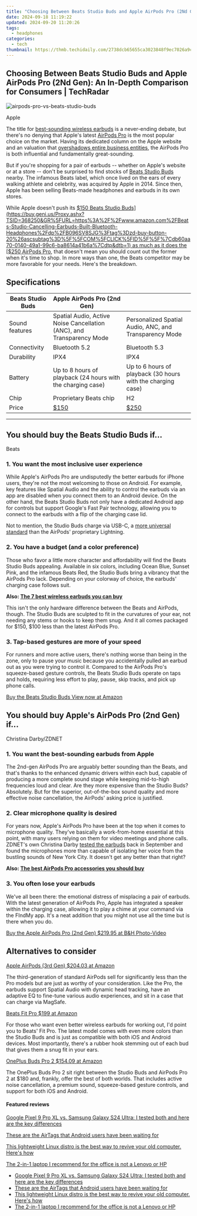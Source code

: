```yaml
---
title: "Choosing Between Beats Studio Buds and Apple AirPods Pro (2Nd Gen): An In-Depth Comparison for Consumers | TechRadar"
date: 2024-09-18 11:19:22
updated: 2024-09-20 11:20:26
tags:
  - headphones
categories:
  - tech
thumbnail: https://thmb.techidaily.com/2738dcb65655ca3023848f9ec7026a9cce211e70815a31f4f65d2f9ea9ded629.jpg
---
```


## Choosing Between Beats Studio Buds and Apple AirPods Pro (2Nd Gen): An In-Depth Comparison for Consumers | TechRadar

![airpods-pro-vs-beats-studio-buds](https://www.zdnet.com/a/img/resize/220d067376908e85297ebe87cba05d4c94d70097/2022/06/23/a9e13045-fab7-47d1-bc7f-2098159bb4b2/airpods-pro-vs-beats-studio-buds.jpg?auto=webp&width=1280)

Apple 

The title for [best-sounding wireless earbuds](https://www.zdnet.com/article/best-wireless-earbuds/) is a never-ending debate, but there's no denying that Apple's latest [AirPods Pro](https://buy.geni.us/Proxy.ashx?TSID=368250&GR%5FURL=https%3A%2F%2Fwww.amazon.com%2FApple-Generation-Cancelling-Transparency-Personalized%2Fdp%2FB0BDHWDR12%3Ftag%3Dzd-buy-button-20%26ascsubtag%3D%5F%5FCOM%5FCLICK%5FID%5F%5F%7Cdb60aa70-0140-49a1-99c6-ba8614a41b6a%7Cdtp&dtb=1) is the most popular choice on the market. Having its dedicated column on the Apple website and an valuation that [overshadows entire business entities](https://www.acumenfinancial.co.uk/advice/airpods-revenue-vs-top-tech-companies/#:~:text=Apple%E2%80%99s%20air%20pod%20revenues%20alone%20generated%20%2423.05%20billion%20in%20revenue%20during%20their%202020%20financial%20year%20%E2%80%93%20this%20is%20more%20revenue%20than%20Twitter%2C%20Spotify%20and%20Square%20combined.), the AirPods Pro is both influential and fundamentally great-sounding.

But if you're shopping for a pair of earbuds -- whether on Apple's website or at a store -- don't be surprised to find stocks of [Beats Studio Buds](https://buy.geni.us/Proxy.ashx?TSID=368250&GR%5FURL=https%3A%2F%2Fwww.amazon.com%2FBeats-Studio-Cancelling-Earbuds-Built-Bluetooth-Headphones%2Fdp%2FB096SSCV5K%3Ftag%3Dzd-buy-button-20%26ascsubtag%3D%5F%5FCOM%5FCLICK%5FID%5F%5F%7Cdb60aa70-0140-49a1-99c6-ba8614a41b6a%7Cdtp&dtb=1) nearby. The infamous Beats label, which once lived on the ears of every walking athlete and celebrity, was acquired by Apple in 2014\. Since then, Apple has been selling Beats-made headphones and earbuds in its own stores. 

While Apple doesn't push its [$150 Beats Studio Buds](https://buy.geni.us/Proxy.ashx?TSID=368250&GR%5FURL=https%3A%2F%2Fwww.amazon.com%2FBeats-Studio-Cancelling-Earbuds-Built-Bluetooth-Headphones%2Fdp%2FB096SV8SJG%3Ftag%3Dzd-buy-button-20%26ascsubtag%3D%5F%5FCOM%5FCLICK%5FID%5F%5F%7Cdb60aa70-0140-49a1-99c6-ba8614a41b6a%7Cdtp&dtb=1) as much as it does the [$250 AirPods Pro](https://buy.geni.us/Proxy.ashx?TSID=368250&GR%5FURL=https%3A%2F%2Fwww.amazon.com%2FApple-Generation-Cancelling-Transparency-Personalized%2Fdp%2FB0BDHWDR12%3Ftag%3Dzd-buy-button-20%26ascsubtag%3D%5F%5FCOM%5FCLICK%5FID%5F%5F%7Cdb60aa70-0140-49a1-99c6-ba8614a41b6a%7Cdtp&dtb=1), that doesn't mean you should count out the former when it's time to shop. In more ways than one, the Beats competitor may be more favorable for your needs. Here's the breakdown.

## Specifications

| Beats Studio Buds | Apple AirPods Pro (2nd Gen)                                                                                                                                                                                                                                                                    |                                                                                                                                                                                                                                                                                           |
| ----------------- | ---------------------------------------------------------------------------------------------------------------------------------------------------------------------------------------------------------------------------------------------------------------------------------------------- | ----------------------------------------------------------------------------------------------------------------------------------------------------------------------------------------------------------------------------------------------------------------------------------------- |
| Sound features    | Spatial Audio, Active Noise Cancellation (ANC), and Transparency Mode                                                                                                                                                                                                                          | Personalized Spatial Audio, ANC, and Transparency Mode                                                                                                                                                                                                                                    |
| Connectivity      | Bluetooth 5.2                                                                                                                                                                                                                                                                                  | Bluetooth 5.3                                                                                                                                                                                                                                                                             |
| Durability        | IPX4                                                                                                                                                                                                                                                                                           | IPX4                                                                                                                                                                                                                                                                                      |
| Battery           | Up to 8 hours of playback (24 hours with the charging case)                                                                                                                                                                                                                                    | Up to 6 hours of playback (30 hours with the charging case)                                                                                                                                                                                                                               |
| Chip              | Proprietary Beats chip                                                                                                                                                                                                                                                                         | H2                                                                                                                                                                                                                                                                                        |
| Price             | [$150](https://buy.geni.us/Proxy.ashx?TSID=368250&GR%5FURL=https%3A%2F%2Fwww.amazon.com%2FBeats-Studio-Cancelling-Earbuds-Built-Bluetooth-Headphones%2Fdp%2FB096SV8SJG%3Ftag%3Dzd-buy-button-20%26ascsubtag%3D%5F%5FCOM%5FCLICK%5FID%5F%5F%7Cdb60aa70-0140-49a1-99c6-ba8614a41b6a%7Cdtp&dtb=1) | [$250](https://buy.geni.us/Proxy.ashx?TSID=368250&GR%5FURL=https%3A%2F%2Fwww.amazon.com%2FApple-Generation-Cancelling-Transparency-Personalized%2Fdp%2FB0BDHWDR12%3Ftag%3Dzd-buy-button-20%26ascsubtag%3D%5F%5FCOM%5FCLICK%5FID%5F%5F%7Cdb60aa70-0140-49a1-99c6-ba8614a41b6a%7Cdtp&dtb=1) |

---

## You should buy the Beats Studio Buds if...

Beats

### 1\. You want the most inclusive user experience 

While Apple's AirPods Pro are undisputedly the better earbuds for iPhone users, they're not the most welcoming to those on Android. For example, key features like Spatial Audio and the ability to control the earbuds via an app are disabled when you connect them to an Android device. On the other hand, the Beats Studio Buds not only have a dedicated Android app for controls but support Google's Fast Pair technology, allowing you to connect to the earbuds with a flip of the charging case lid.

Not to mention, the Studio Buds charge via USB-C, a [more universal standard](https://www.zdnet.com/article/usb-c-will-be-the-standard-for-all-smartphones-sold-in-europe-that-could-mean-a-big-changes-ahead-for-apple/) than the AirPods' proprietary Lightning.

### 2\. You have a budget (and a color preference)

Those who favor a little more character and affordability will find the Beats Studio Buds appealing. Available in six colors, including Ocean Blue, Sunset Pink, and the infamous Beats Red, the Studio Buds bring a vibrancy that the AirPods Pro lack. Depending on your colorway of choice, the earbuds' charging case follows suit. 

**Also: [The 7 best wireless earbuds you can buy](https://www.zdnet.com/article/best-wireless-earbuds/)**

This isn't the only hardware difference between the Beats and AirPods, though. The Studio Buds are sculpted to fit in the curvatures of your ear, not needing any stems or hooks to keep them snug. And it all comes packaged for $150, $100 less than the latest AirPods Pro.

### 3\. Tap-based gestures are more of your speed

For runners and more active users, there's nothing worse than being in the zone, only to pause your music because you accidentally pulled an earbud out as you were trying to control it. Compared to the AirPods Pro's squeeze-based gesture controls, the Beats Studio Buds operate on taps and holds, requiring less effort to play, pause, skip tracks, and pick up phone calls.

[Buy the Beats Studio Buds View now at Amazon](https://buy.geni.us/Proxy.ashx?TSID=368250&GR%5FURL=https%3A%2F%2Fwww.amazon.com%2FBeats-Studio-Cancelling-Earbuds-Built-Bluetooth-Headphones%2Fdp%2FB096SV8SJG%3Ftag%3Dzd-buy-button-20%26ascsubtag%3D%5F%5FCOM%5FCLICK%5FID%5F%5F%7Cdb60aa70-0140-49a1-99c6-ba8614a41b6a%7Cdtp&dtb=1)

## You should buy Apple's AirPods Pro (2nd Gen) if...

Christina Darby/ZDNET

### 1\. You want the best-sounding earbuds from Apple

The 2nd-gen AirPods Pro are arguably better sounding than the Beats, and that's thanks to the enhanced dynamic drivers within each bud, capable of producing a more complete sound stage while keeping mid-to-high frequencies loud and clear. Are they more expensive than the Studio Buds? Absolutely. But for the superior, out-of-the-box sound quality and more effective noise cancellation, the AirPods' asking price is justified.

### 2\. Clear microphone quality is desired

For years now, Apple's AirPods Pro have been at the top when it comes to microphone quality. They've basically a work-from-home essential at this point, with many users relying on them for video meetings and phone calls. ZDNET's own Christina Darby [tested the earbuds](https://www.zdnet.com/article/airpods-pro-2-offer-two-big-upgrades-but-connectivity-chaos-hasnt-been-tamed/) back in September and found the microphones more than capable of isolating her voice from the bustling sounds of New York City. It doesn't get any better than that right?

**Also: [The best AirPods Pro accessories you should buy](https://www.zdnet.com/article/best-airpod-pro-accessories/)**

### 3\. You often lose your earbuds

We've all been there: the emotional distress of misplacing a pair of earbuds. With the latest generation of AirPods Pro, Apple has integrated a speaker within the charging case, allowing it to play a chime at your command via the FIndMy app. It's a neat addition that you might not use all the time but is there when you do.

[Buy the Apple AirPods Pro (2nd Gen) $219.95 at B&H Photo-Video](https://www.bhphotovideo.com/c/product/1726570-REG/apple%5Fairpods%5Fpro%5Fwith%5Fwireless.html/BI/23252/KBID/28790/SID/zd-%5F%5FCOM%5FCLICK%5FID%5F%5F-dtp)

## Alternatives to consider

[Apple AirPods (3rd Gen) $204.03 at Amazon](https://buy.geni.us/Proxy.ashx?TSID=368250&GR%5FURL=https%3A%2F%2Fwww.amazon.com%2Fdp%2FB09JQL3NWT%3FlinkCode%3Dogi%26th%3D1%26psc%3D1%26tag%3Dzd-buy-button-20%26ascsubtag%3D%5F%5FCOM%5FCLICK%5FID%5F%5F%7Cdb60aa70-0140-49a1-99c6-ba8614a41b6a%7Cdtp&dtb=1)

The third-generation of standard AirPods sell for significantly less than the Pro models but are just as worthy of your consideration. Like the Pro, the earbuds support Spatial Audio with dynamic head tracking, have an adaptive EQ to fine-tune various audio experiences, and sit in a case that can charge via MagSafe. 

[Beats Fit Pro $199 at Amazon](https://buy.geni.us/Proxy.ashx?TSID=368250&GR%5FURL=https%3A%2F%2Fwww.amazon.com%2Fdp%2FB09JL41N9C%3FlinkCode%3Dogi%26th%3D1%26psc%3D1%26tag%3Dzd-buy-button-20%26ascsubtag%3D%5F%5FCOM%5FCLICK%5FID%5F%5F%7Cdb60aa70-0140-49a1-99c6-ba8614a41b6a%7Cdtp&dtb=1)

For those who want even better wireless earbuds for working out, I'd point you to Beats' Fit Pro. The latest model comes with even more colors than the Studio Buds and is just as compatible with both iOS and Android devices. Most importantly, there's a rubber hook stemming out of each bud that gives them a snug fit in your ears.

[OnePlus Buds Pro 2 $154.09 at Amazon](https://buy.geni.us/Proxy.ashx?TSID=368250&GR%5FURL=https%3A%2F%2Fwww.amazon.com%2Fdp%2FB0BQ967JL7%2Fref%3Dasc%5Fdf%5FB0BQ967JL71724410800000%3Fcreative%3D395261%26creativeASIN%3DB0BQ967JL7%26linkCode%3Dasn%26tag%3Dzd-buy-button-20%26ascsubtag%3D%5F%5FCOM%5FCLICK%5FID%5F%5F%7Cdb60aa70-0140-49a1-99c6-ba8614a41b6a%7Cdtp&dtb=1)

The OnePlus Buds Pro 2 sit right between the Studio Buds and AirPods Pro 2 at $180 and, frankly, offer the best of both worlds. That includes active noise cancellation, a premium sound, squeeze-based gesture controls, and support for both iOS and Android.

#### Featured reviews

[Google Pixel 9 Pro XL vs. Samsung Galaxy S24 Ultra: I tested both and here are the key differences](https://www.zdnet.com/article/google-pixel-9-pro-xl-vs-samsung-galaxy-s24-ultra/ "Google Pixel 9 Pro XL vs. Samsung Galaxy S24 Ultra: I tested both and here are the key differences")

[These are the AirTags that Android users have been waiting for](https://www.zdnet.com/article/these-are-the-airtags-that-android-users-have-been-waiting-for/ "These are the AirTags that Android users have been waiting for")

[This lightweight Linux distro is the best way to revive your old computer. Here's how](https://www.zdnet.com/article/this-lightweight-linux-distro-is-the-best-way-to-revive-your-old-computer-heres-how/ "This lightweight Linux distro is the best way to revive your old computer. Here's how")

[The 2-in-1 laptop I recommend for the office is not a Lenovo or HP](https://www.zdnet.com/article/one-of-the-most-versatile-2-in-1-laptops-ive-tested-is-not-a-lenovo-or-hp/ "The 2-in-1 laptop I recommend for the office is not a Lenovo or HP")

* [Google Pixel 9 Pro XL vs. Samsung Galaxy S24 Ultra: I tested both and here are the key differences](https://www.zdnet.com/article/google-pixel-9-pro-xl-vs-samsung-galaxy-s24-ultra/ "Google Pixel 9 Pro XL vs. Samsung Galaxy S24 Ultra: I tested both and here are the key differences")
* [These are the AirTags that Android users have been waiting for](https://www.zdnet.com/article/these-are-the-airtags-that-android-users-have-been-waiting-for/ "These are the AirTags that Android users have been waiting for")
* [This lightweight Linux distro is the best way to revive your old computer. Here's how](https://www.zdnet.com/article/this-lightweight-linux-distro-is-the-best-way-to-revive-your-old-computer-heres-how/ "This lightweight Linux distro is the best way to revive your old computer. Here's how")
* [The 2-in-1 laptop I recommend for the office is not a Lenovo or HP](https://www.zdnet.com/article/one-of-the-most-versatile-2-in-1-laptops-ive-tested-is-not-a-lenovo-or-hp/ "The 2-in-1 laptop I recommend for the office is not a Lenovo or HP")

<ins class="adsbygoogle"
     style="display:block"
     data-ad-format="autorelaxed"
     data-ad-client="ca-pub-7571918770474297"
     data-ad-slot="1223367746"></ins>



<ins class="adsbygoogle"
     style="display:block"
     data-ad-client="ca-pub-7571918770474297"
     data-ad-slot="8358498916"
     data-ad-format="auto"
     data-full-width-responsive="true"></ins>
